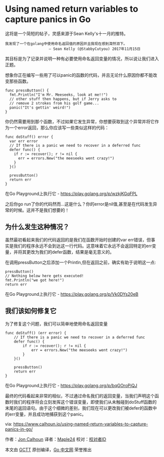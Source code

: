 # Using named return variables to capture panics in Go

这将是一个简短的帖子，灵感来源于Sean Kelly's十一月的推特。

```
我发现了一个在golang中使用命名返回值的原因并且我现在感到潸然泪下。
                    — Sean Kelly (@StabbyCutyou) 2017年11月15日
```
其目标是为了记录并说明一种有必要使用命名返回变量的情况，所以说让我们进入正题。

想象你正在编写一些用了可以panic的函数的代码，并且无论什么原因你都不能改变那些函数。

```
func pressButton() {  
  fmt.Println("I'm Mr. Meeseeks, look at me!!")
  // other stuff then happens, but if Jerry asks to 
  // remove 2 strokes from his golf game...
  panic("It's gettin' weird!")
}
```
你仍然需要用到那个函数，不过如果它发生异常，你想要获取到这个异常并将它作为一个error返回，那么你应该写一些类似这样的代码：

```
func doStuff() error {  
  var err error
  // If there is a panic we need to recover in a deferred func
  defer func() {
    if r := recover(); r != nil {
      err = errors.New("the meeseeks went crazy!")
    }
  }()

  pressButton()
  return err
}
```

在Go Playground上执行它 - https://play.golang.org/p/wzkjKGqFPL


之后你go run了你的代码然而...这是什么？你的error是nil值,甚至是在代码发生异常的时候。这并不是我们想要的！

## 为什么发生这种情况？

虽然最初看起来我们的代码返回的是我们在函数开始时创建的var err错误，但事实是我们的程序永远不会到达这一行代码。这意味着它永远不会返回特定的err变量，并将其更改为我们的defer函数，结果是毫无意义的。

在调用pressButton之后添加一个Println,但在返回之前，确实有助于说明这一点:

```
pressButton()  
// Nothing below here gets executed!
fmt.Println("we got here!")  
return err  
```

在Go Playground上执行它 - https://play.golang.org/p/Vk0DYs20eB

## 我们该如何修复它

为了修复这个问题，我们可以简单地使用命名返回变量

```
func doStuff() (err error) {  
    // If there is a panic we need to recover in a deferred func
    defer func() {
        if r := recover(); r != nil {
            err = errors.New("the meeseeks went crazy!")
        }
    }()

    pressButton()
    return err
}
```
在Go Playground上执行它 - https://play.golang.org/p/bqGOroPjQJ

最终的代码看起来非常的相似，不过通过命名我们的返回变量，当我们声明这个函数时我们的程序将会立刻发挥这个错误变量，即使我们从未触碰到doStuff函数的末尾的返回语句。由于这个细微的差别，我们现在可以更改我们被defer的函数中的err变量，并且成功地捕获到这个panic。





via: https://www.calhoun.io/using-named-return-variables-to-capture-panics-in-go/

作者：[Jon Calhoun](https://www.usegolang.com/)
译者：[Maple24](https://github.com/Maple24)
校对：[校对者ID](https://github.com/校对者ID)

本文由 [GCTT](https://github.com/studygolang/GCTT) 原创编译，[Go 中文网](https://studygolang.com/) 荣誉推出

